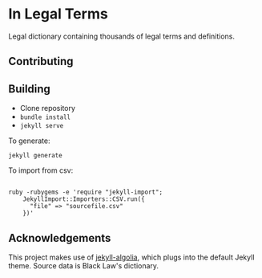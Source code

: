 # In Legal Terms

Legal dictionary containing thousands of legal terms and definitions.

## Contributing

## Building

- Clone repository
- `bundle install`
- `jekyll serve`

To generate:

`jekyll generate`

To import from csv:

~~~~

ruby -rubygems -e 'require "jekyll-import";
    JekyllImport::Importers::CSV.run({
      "file" => "sourcefile.csv"
    })'
~~~~

## Acknowledgements

This project makes use of [jekyll-algolia][1], which plugs into the default Jekyll theme. Source data is Black Law's dictionary.

[1]: https://community.algolia.com/jekyll-algolia/
